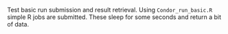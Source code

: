 Test basic run submission and result retrieval. Using `Condor_run_basic.R`
simple R jobs are submitted. These sleep for some seconds and return a bit
of data.
